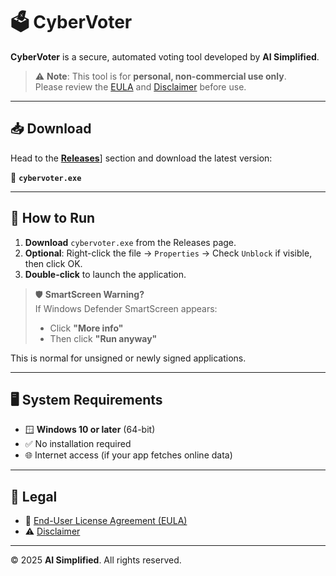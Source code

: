 # 🗳️ CyberVoter

**CyberVoter** is a secure, automated voting tool developed by **AI Simplified**.

> ⚠️ **Note**: This tool is for **personal, non-commercial use only**.  
> Please review the [EULA](./EULA.md) and [Disclaimer](./DISCLAIMER.md) before use.

---

## 📥 Download

Head to the [**Releases**](https://github.com/learnaisimplified/cybervoter/releases/)] section and download the latest version:

🔽 **`cybervoter.exe`**

---

## 🚀 How to Run

1. **Download** `cybervoter.exe` from the Releases page.
2. **Optional**: Right-click the file → `Properties` → Check `Unblock` if visible, then click OK.
3. **Double-click** to launch the application.

> 🛡️ **SmartScreen Warning?**  
> If Windows Defender SmartScreen appears:
> - Click **"More info"**
> - Then click **"Run anyway"**

This is normal for unsigned or newly signed applications.

---

## 🖥️ System Requirements

- 🪟 **Windows 10 or later** (64-bit)
- ✅ No installation required
- 🌐 Internet access (if your app fetches online data)

---

## 🧾 Legal

- 📄 [End-User License Agreement (EULA)](./EULA.md)
- ⚠️ [Disclaimer](./DISCLAIMER.md)

---

© 2025 **AI Simplified**. All rights reserved.
